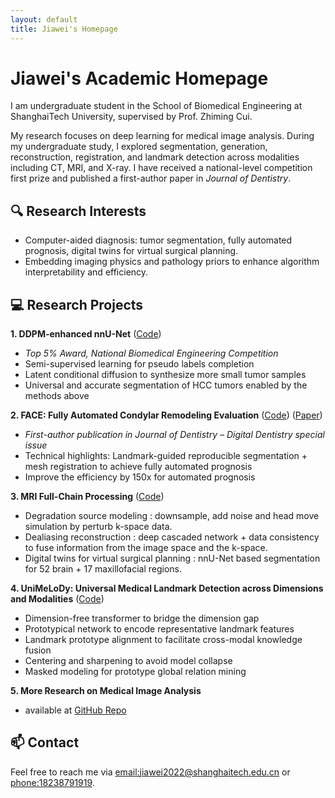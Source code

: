 ```yaml
---
layout: default
title: Jiawei's Homepage
---
```


# Jiawei's Academic Homepage

I am undergraduate student in the School of Biomedical Engineering at ShanghaiTech University, supervised by Prof. Zhiming Cui.

My research focuses on deep learning for medical image analysis. During my undergraduate study, I explored segmentation, generation, reconstruction, registration, and landmark detection across modalities including CT, MRI, and X-ray. I have received a national-level competition first prize and published a first-author paper in *Journal of Dentistry*.

## 🔍 Research Interests
- Computer-aided diagnosis: tumor segmentation, fully automated prognosis, digital twins for virtual surgical planning.
- Embedding imaging physics and pathology priors to enhance algorithm interpretability and efficiency.

## 💻 Research Projects

**1. DDPM-enhanced nnU-Net**  ([Code](https://github.com/WeiJiaFiona/Competition_diff_nnUNet.git))
- *Top 5% Award, National Biomedical Engineering Competition*  
- Semi-supervised learning for pseudo labels completion
- Latent conditional diffusion to synthesize more small tumor samples
- Universal and accurate segmentation of HCC tumors enabled by the methods above


**2. FACE: Fully Automated Condylar Remodeling Evaluation**  ([Code](https://github.com/WeiJiaFiona/JoD_Paper_Fully_Automated_Condylar_Remodeling_Evaluation))  ([Paper](https://www.sciencedirect.com/science/article/pii/S0300571225002635)) 
- *First-author publication in Journal of Dentistry – Digital Dentistry special issue*  
- Technical highlights: Landmark-guided reproducible segmentation + mesh registration to achieve fully automated prognosis
- Improve the efficiency by 150x for automated prognosis 


**3. MRI Full-Chain Processing**  ([Code](https://github.com/WeiJiaFiona/5T-MRI-reconstruction-and-universal-segmentation.git))
- Degradation source modeling : downsample, add noise and head move simulation by perturb k-space data.
- Dealiasing reconstruction : deep cascaded network + data consistency to fuse information from the image space and the k-space.
- Digital twins for virtual surgical planning : nnU-Net based segmentation for 52 brain + 17 maxillofacial regions.  

**4. UniMeLoDy: Universal Medical Landmark Detection across Dimensions and Modalities**  ([Code](https://github.com/WeiJiaFiona/UniMeLoDy-Universal-Medical-Landmark-Detection-across-CT-and-X-ray.git))
- Dimension-free transformer to bridge the dimension gap
- Prototypical network to encode representative landmark features
- Landmark prototype alignment to facilitate cross-modal knowledge fusion
- Centering and sharpening to avoid model collapse
- Masked modeling for prototype global relation mining


**5. More Research on Medical Image Analysis**
- available at [GitHub Repo](https://github.com/WeiJiaFiona?tab=repositories)

## 📫 Contact

Feel free to reach me via [email:jiawei2022@shanghaitech.edu.cn](jiawei2022@shanghaitech.edu.cn) or [phone:18238791919](18238791919).

